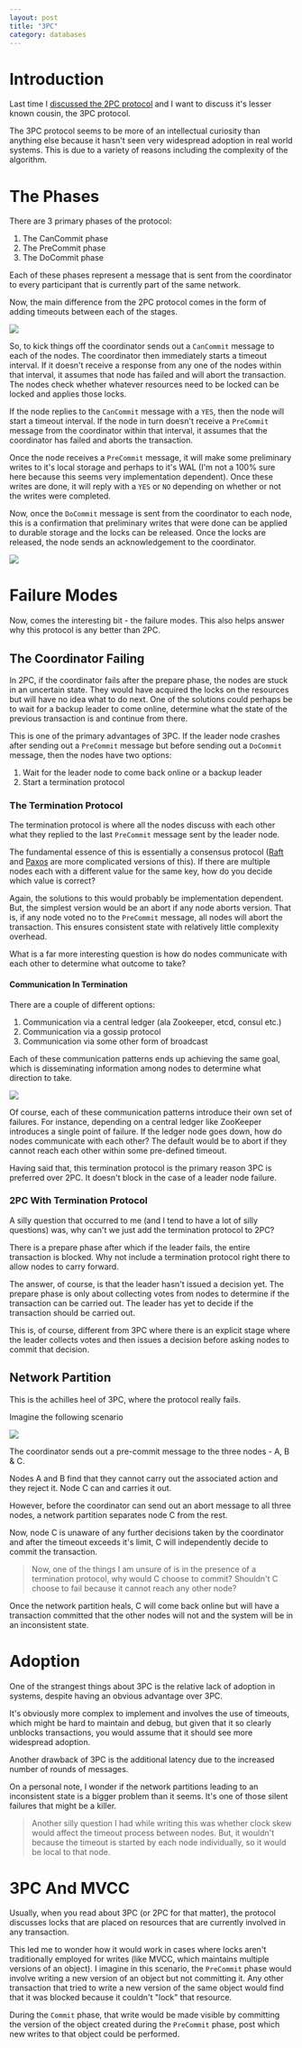 ```yaml
---
layout: post
title: "3PC"
category: databases
---
```


# Introduction

Last time I [discussed the 2PC protocol](https://redixhumayun.github.io/databases/2023/09/16/2PC.html) and I want to discuss it's lesser known cousin, the 3PC protocol.

The 3PC protocol seems to be more of an intellectual curiosity than anything else because it hasn't seen very widespread adoption in real world systems. This is due to a variety of reasons including the complexity of the algorithm.

# The Phases

There are 3 primary phases of the protocol:

1. The CanCommit phase
2. The PreCommit phase
3. The DoCommit phase

Each of these phases represent a message that is sent from the coordinator to every participant that is currently part of the same network.

Now, the main difference from the 2PC protocol comes in the form of adding timeouts between each of the stages.

![](/assets/img/databases/3PC/overview_3PC.png)

So, to kick things off the coordinator sends out a `CanCommit` message to each of the nodes. The coordinator then immediately starts a timeout interval. If it doesn't receive a response from any one of the nodes within that interval, it assumes that node has failed and will abort the transaction. The nodes check whether whatever resources need to be locked can be locked and applies those locks.

If the node replies to the `CanCommit` message with a `YES`, then the node will start a timeout interval. If the node in turn doesn't receive a `PreCommit` message from the coordinator within that interval, it assumes that the coordinator has failed and aborts the transaction.

Once the node receives a `PreCommit` message, it will make some preliminary writes to it's local storage and perhaps to it's WAL (I'm not a 100% sure here because this seems very implementation dependent). Once these writes are done, it will reply with a `YES` or `NO` depending on whether or not the writes were completed.

Now, once the `DoCommit` message is sent from the coordinator to each node, this is a confirmation that preliminary writes that were done can be applied to durable storage and the locks can be released. Once the locks are released, the node sends an acknowledgement to the coordinator.

![](/assets/img/databases/3PC/successful_run_3PC.png)

# Failure Modes

Now, comes the interesting bit - the failure modes. This also helps answer why this protocol is any better than 2PC.

## The Coordinator Failing

In 2PC, if the coordinator fails after the prepare phase, the nodes are stuck in an uncertain state. They would have acquired the locks on the resources but will have no idea what to do next. One of the solutions could perhaps be to wait for a backup leader to come online, determine what the state of the previous transaction is and continue from there.

This is one of the primary advantages of 3PC. If the leader node crashes after sending out a `PreCommit` message but before sending out a `DoCommit` message, then the nodes have two options:

1. Wait for the leader node to come back online or a backup leader
2. Start a termination protocol

### The Termination Protocol

The termination protocol is where all the nodes discuss with each other what they replied to the last `PreCommit` message sent by the leader node.

The fundamental essence of this is essentially a consensus protocol ([Raft](https://raft.github.io/raft.pdf) and [Paxos](https://martinfowler.com/articles/patterns-of-distributed-systems/paxos.html) are more complicated versions of this). If there are multiple nodes each with a different value for the same key, how do you decide which value is correct?

Again, the solutions to this would probably be implementation dependent. But, the simplest version would be an abort if any node aborts version. That is, if any node voted no to the `PreCommit` message, all nodes will abort the transaction. This ensures consistent state with relatively little complexity overhead.

What is a far more interesting question is how do nodes communicate with each other to determine what outcome to take?

#### Communication In Termination

There are a couple of different options:

1. Communication via a central ledger (ala Zookeeper, etcd, consul etc.)
2. Communication via a gossip protocol
3. Communication via some other form of broadcast

Each of these communication patterns ends up achieving the same goal, which is disseminating information among nodes to determine what direction to take.

![](/assets/img/databases/3PC/termination_protocol_3PC.png)

Of course, each of these communication patterns introduce their own set of failures. For instance, depending on a central ledger like ZooKeeper introduces a single point of failure. If the ledger node goes down, how do nodes communicate with each other? The default would be to abort if they cannot reach each other within some pre-defined timeout.

Having said that, this termination protocol is the primary reason 3PC is preferred over 2PC. It doesn't block in the case of a leader node failure.

### 2PC With Termination Protocol

A silly question that occurred to me (and I tend to have a lot of silly questions) was, why can't we just add the termination protocol to 2PC?

There is a prepare phase after which if the leader fails, the entire transaction is blocked. Why not include a termination protocol right there to allow nodes to carry forward.

The answer, of course, is that the leader hasn't issued a decision yet. The prepare phase is only about collecting votes from nodes to determine if the transaction can be carried out. The leader has yet to decide if the transaction should be carried out.

This is, of course, different from 3PC where there is an explicit stage where the leader collects votes and then issues a decision before asking nodes to commit that decision.

## Network Partition

This is the achilles heel of 3PC, where the protocol really fails.

Imagine the following scenario

![](/assets/img/databases/3PC/network_partition_3PC.png)

The coordinator sends out a pre-commit message to the three nodes - A, B & C.

Nodes A and B find that they cannot carry out the associated action and they reject it. Node C can and carries it out.

However, before the coordinator can send out an abort message to all three nodes, a network partition separates node C from the rest.

Now, node C is unaware of any further decisions taken by the coordinator and after the timeout exceeds it's limit, C will independently decide to commit the transaction.

> Now, one of the things I am unsure of is in the presence of a termination protocol, why would C choose to commit? Shouldn't C choose to fail because it cannot reach any other node?

Once the network partition heals, C will come back online but will have a transaction committed that the other nodes will not and the system will be in an inconsistent state.

# Adoption

One of the strangest things about 3PC is the relative lack of adoption in systems, despite having an obvious advantage over 3PC.

It's obviously more complex to implement and involves the use of timeouts, which might be hard to maintain and debug, but given that it so clearly unblocks transactions, you would assume that it should see more widespread adoption.

Another drawback of 3PC is the additional latency due to the increased number of rounds of messages.

On a personal note, I wonder if the network partitions leading to an inconsistent state is a bigger problem than it seems. It's one of those silent failures that might be a killer.

> Another silly question I had while writing this was whether clock skew would affect the timeout process between nodes. But, it wouldn't because the timeout is started by each node individually, so it would be local to that node.

# 3PC And MVCC

Usually, when you read about 3PC (or 2PC for that matter), the protocol discusses locks that are placed on resources that are currently involved in any transaction.

This led me to wonder how it would work in cases where locks aren't traditionally employed for writes (like MVCC, which maintains multiple versions of an object). I imagine in this scenario, the `PreCommit` phase would involve writing a new version of an object but not committing it. Any other transaction that tried to write a new version of the same object would find that it was blocked because it couldn't "lock" that resource.

During the `Commit` phase, that write would be made visible by committing the version of the object created during the `PreCommit` phase, post which new writes to that object could be performed.

